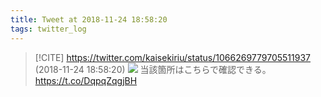 ```yaml
---
title: Tweet at 2018-11-24 18:58:20
tags: twitter_log
---
```


> [!CITE] https://twitter.com/kaisekiriu/status/1066269779705511937 (2018-11-24 18:58:20)
> ![](https://twitter.com/kaisekiriu/status/1066269779705511937)
> 当該箇所はこちらで確認できる。
> https://t.co/DqpqZqgjBH
